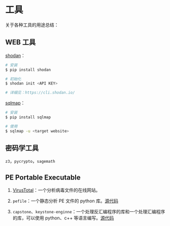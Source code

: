 # 工具

关于各种工具的用途总结：

## WEB 工具

[shodan](./<https://cli.shodan.io/>)：

```bash
# 安装
$ pip install shodan

# 初始化
$ shodan init <API KEY>

# 详细见：https://cli.shodan.io/
```

[sqlmap](./<https://github.com/sqlmapproject/sqlmap>)：

```bash
# 安装
$ pip install sqlmap

# 使用
$ sqlmap -u <target website>
```

## 密码学工具

`z3`，`pycrypto`，`sagemath`

## PE Portable Executable

1. [VirusTotal](http://www.virustotal.com/)：一个分析病毒文件的在线网站。

2. `pefile`：一个静态分析 PE 文件的 python 库。[源代码](https://github.com/erocarrera/pefile)

3. `capstone`、`keystone-enginne`：一个处理反汇编程序的库和一个处理汇编程序的库，可以使用 python、c++ 等语言编写。[源代码](https://github.com/aquynh/capstone)

